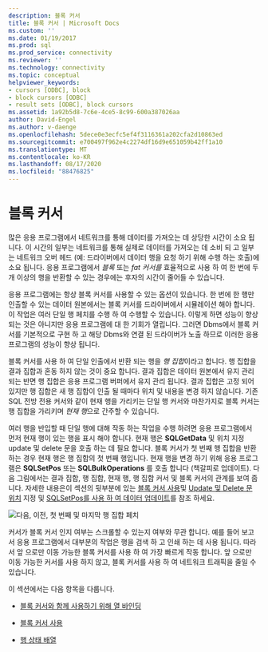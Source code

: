 ```yaml
---
description: 블록 커서
title: 블록 커서 | Microsoft Docs
ms.custom: ''
ms.date: 01/19/2017
ms.prod: sql
ms.prod_service: connectivity
ms.reviewer: ''
ms.technology: connectivity
ms.topic: conceptual
helpviewer_keywords:
- cursors [ODBC], block
- block cursors [ODBC]
- result sets [ODBC], block cursors
ms.assetid: 1a92b5d8-7c6e-4ce5-8c99-600a387026aa
author: David-Engel
ms.author: v-daenge
ms.openlocfilehash: 5dece0e3ecfc5ef4f3116361a202cfa2d10863ed
ms.sourcegitcommit: e700497f962e4c2274df16d9e651059b42ff1a10
ms.translationtype: MT
ms.contentlocale: ko-KR
ms.lasthandoff: 08/17/2020
ms.locfileid: "88476825"
---
```

# <a name="block-cursors"></a>블록 커서
많은 응용 프로그램에서 네트워크를 통해 데이터를 가져오는 데 상당한 시간이 소요 됩니다. 이 시간의 일부는 네트워크를 통해 실제로 데이터를 가져오는 데 소비 되 고 일부는 네트워크 오버 헤드 (예: 드라이버에서 데이터 행을 요청 하기 위해 수행 하는 호출)에 소요 됩니다. 응용 프로그램에서 *블록* 또는 *fat* *커서를* 효율적으로 사용 하 여 한 번에 두 개 이상의 행을 반환할 수 있는 경우에는 후자의 시간이 줄어들 수 있습니다.  
  
 응용 프로그램에는 항상 블록 커서를 사용할 수 있는 옵션이 있습니다. 한 번에 한 행만 인출할 수 있는 데이터 원본에서는 블록 커서를 드라이버에서 시뮬레이션 해야 합니다. 이 작업은 여러 단일 행 페치를 수행 하 여 수행할 수 있습니다. 이렇게 하면 성능이 향상 되는 것은 아니지만 응용 프로그램에 대 한 기회가 열립니다. 그러면 Dbms에서 블록 커서를 기본적으로 구현 하 고 해당 Dbms와 연결 된 드라이버가 노출 하므로 이러한 응용 프로그램의 성능이 향상 됩니다.  
  
 블록 커서를 사용 하 여 단일 인출에서 반환 되는 행을 *행 집합*이라고 합니다. 행 집합을 결과 집합과 혼동 하지 않는 것이 중요 합니다. 결과 집합은 데이터 원본에서 유지 관리 되는 반면 행 집합은 응용 프로그램 버퍼에서 유지 관리 됩니다. 결과 집합은 고정 되어 있지만 행 집합은 새 행 집합이 인출 될 때마다 위치 및 내용을 변경 하지 않습니다. 기존 SQL 전방 전용 커서와 같이 현재 행을 가리키는 단일 행 커서와 마찬가지로 블록 커서는 행 집합을 가리키며 *현재 행*으로 간주할 수 있습니다.  
  
 여러 행을 반입할 때 단일 행에 대해 작동 하는 작업을 수행 하려면 응용 프로그램에서 먼저 현재 행이 있는 행을 표시 해야 합니다. 현재 행은 **SQLGetData** 및 위치 지정 update 및 delete 문을 호출 하는 데 필요 합니다. 블록 커서가 첫 번째 행 집합을 반환 하는 경우 현재 행은 행 집합의 첫 번째 행입니다. 현재 행을 변경 하기 위해 응용 프로그램은 **SQLSetPos** 또는 **SQLBulkOperations** 를 호출 합니다 (책갈피로 업데이트). 다음 그림에서는 결과 집합, 행 집합, 현재 행, 행 집합 커서 및 블록 커서의 관계를 보여 줍니다. 자세한 내용은이 섹션의 뒷부분에 있는 [블록 커서 사용](../../../odbc/reference/develop-app/using-block-cursors.md)및 [Update 및 Delete 문 위치](../../../odbc/reference/develop-app/positioned-update-and-delete-statements.md) 지정 및 [SQLSetPos를 사용 하 여 데이터 업데이트](../../../odbc/reference/develop-app/updating-data-with-sqlsetpos.md)를 참조 하세요.  
  
 ![다음, 이전, 첫 번째 및 마지막 행 집합 페치](../../../odbc/reference/develop-app/media/pr20_2.gif "pr20_2")  
  
 커서가 블록 커서 인지 여부는 스크롤할 수 있는지 여부와 무관 합니다. 예를 들어 보고서 응용 프로그램에서 대부분의 작업은 행을 검색 하 고 인쇄 하는 데 사용 됩니다. 따라서 앞 으로만 이동 가능한 블록 커서를 사용 하 여 가장 빠르게 작동 합니다. 앞 으로만 이동 가능한 커서를 사용 하지 않고, 블록 커서를 사용 하 여 네트워크 트래픽을 줄일 수 있습니다.  
  
 이 섹션에서는 다음 항목을 다룹니다.  
  
-   [블록 커서와 함께 사용하기 위해 열 바인딩](../../../odbc/reference/develop-app/binding-columns-for-use-with-block-cursors.md)  
  
-   [블록 커서 사용](../../../odbc/reference/develop-app/using-block-cursors.md)  
  
-   [행 상태 배열](../../../odbc/reference/develop-app/row-status-array.md)
